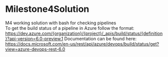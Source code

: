 # Milestone4Solution
M4 working solution with bash for checking pipelines
<br>
To get the build status of a pipeline in Azure follow the format: https://dev.azure.com/{organization}/{project}/_apis/build/status/{definition}?api-version=6.0-preview.1
Documentation can be found here: https://docs.microsoft.com/en-us/rest/api/azure/devops/build/status/get?view=azure-devops-rest-6.0